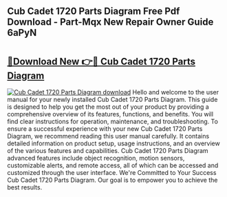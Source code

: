 ## Cub Cadet 1720 Parts Diagram Free Pdf Download - Part-Mqx New Repair Owner Guide 6aPyN

# <h2><a href="http://dfiaw9f.blite.top/?on=Cub+Cadet+1720+Parts+Diagram">🔗Download New 👉🔴 Cub Cadet 1720 Parts Diagram</a></h2>

[![Cub Cadet 1720 Parts Diagram download](https://i.imgur.com/lujVjoI.png)](http://dfiaw9f.blite.top/?on=Cub+Cadet+1720+Parts+Diagram)
Hello and welcome to the user manual for your newly installed Cub Cadet 1720 Parts Diagram. This guide is designed to help you get the most out of your product by providing a comprehensive overview of its features, functions, and benefits. You will find clear instructions for operation, maintenance, and troubleshooting. To ensure a successful experience with your new Cub Cadet 1720 Parts Diagram, we recommend reading this user manual carefully. It contains detailed information on product setup, usage instructions, and an overview of the various features and capabilities. Cub Cadet 1720 Parts Diagram advanced features include object recognition, motion sensors, customizable alerts, and remote access, all of which can be accessed and customized through the user interface. We're Committed to Your Success Cub Cadet 1720 Parts Diagram. Our goal is to empower you to achieve the best results.
